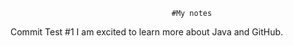                                         #My notes
Commit Test #1
I am excited to learn more about Java and GitHub.